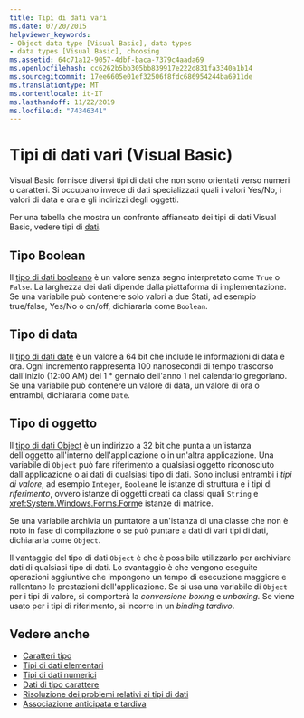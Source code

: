 ```yaml
---
title: Tipi di dati vari
ms.date: 07/20/2015
helpviewer_keywords:
- Object data type [Visual Basic], data types
- data types [Visual Basic], choosing
ms.assetid: 64c71a12-9057-4dbf-baca-7379c4aada69
ms.openlocfilehash: cc6262b5bb305bb839917e222d831fa3340a1b14
ms.sourcegitcommit: 17ee6605e01ef32506f8fdc686954244ba6911de
ms.translationtype: MT
ms.contentlocale: it-IT
ms.lasthandoff: 11/22/2019
ms.locfileid: "74346341"
---
```

# <a name="miscellaneous-data-types-visual-basic"></a>Tipi di dati vari (Visual Basic)
Visual Basic fornisce diversi tipi di dati che non sono orientati verso numeri o caratteri. Si occupano invece di dati specializzati quali i valori Yes/No, i valori di data e ora e gli indirizzi degli oggetti.  
  
 Per una tabella che mostra un confronto affiancato dei tipi di dati Visual Basic, vedere tipi di [dati](../../../../visual-basic/language-reference/data-types/index.md).  
  
## <a name="boolean-type"></a>Tipo Boolean  
 Il [tipo di dati booleano](../../../../visual-basic/language-reference/data-types/boolean-data-type.md) è un valore senza segno interpretato come `True` o `False`. La larghezza dei dati dipende dalla piattaforma di implementazione. Se una variabile può contenere solo valori a due Stati, ad esempio true/false, Yes/No o on/off, dichiararla come `Boolean`.  
  
## <a name="date-type"></a>Tipo di data  
 Il [tipo di dati date](../../../../visual-basic/language-reference/data-types/date-data-type.md) è un valore a 64 bit che include le informazioni di data e ora. Ogni incremento rappresenta 100 nanosecondi di tempo trascorso dall'inizio (12:00 AM) del 1 ° gennaio dell'anno 1 nel calendario gregoriano. Se una variabile può contenere un valore di data, un valore di ora o entrambi, dichiararla come `Date`.  
  
## <a name="object-type"></a>Tipo di oggetto  
 Il [tipo di dati Object](../../../../visual-basic/language-reference/data-types/object-data-type.md) è un indirizzo a 32 bit che punta a un'istanza dell'oggetto all'interno dell'applicazione o in un'altra applicazione. Una variabile di `Object` può fare riferimento a qualsiasi oggetto riconosciuto dall'applicazione o ai dati di qualsiasi tipo di dati. Sono inclusi entrambi i *tipi di valore*, ad esempio `Integer`, `Boolean`e le istanze di struttura e i tipi di *riferimento*, ovvero istanze di oggetti creati da classi quali `String` e <xref:System.Windows.Forms.Form>e istanze di matrice.  
  
 Se una variabile archivia un puntatore a un'istanza di una classe che non è noto in fase di compilazione o se può puntare a dati di vari tipi di dati, dichiararla come `Object`.  
  
 Il vantaggio del tipo di dati `Object` è che è possibile utilizzarlo per archiviare dati di qualsiasi tipo di dati. Lo svantaggio è che vengono eseguite operazioni aggiuntive che impongono un tempo di esecuzione maggiore e rallentano le prestazioni dell'applicazione. Se si usa una variabile di `Object` per i tipi di valore, si comporterà la *conversione boxing* e *unboxing.* Se viene usato per i tipi di riferimento, si incorre in un *binding tardivo*.  
  
## <a name="see-also"></a>Vedere anche

- [Caratteri tipo](../../../../visual-basic/programming-guide/language-features/data-types/type-characters.md)
- [Tipi di dati elementari](../../../../visual-basic/programming-guide/language-features/data-types/elementary-data-types.md)
- [Tipi di dati numerici](../../../../visual-basic/programming-guide/language-features/data-types/numeric-data-types.md)
- [Dati di tipo carattere](../../../../visual-basic/programming-guide/language-features/data-types/character-data-types.md)
- [Risoluzione dei problemi relativi ai tipi di dati](../../../../visual-basic/programming-guide/language-features/data-types/troubleshooting-data-types.md)
- [Associazione anticipata e tardiva](../../../../visual-basic/programming-guide/language-features/early-late-binding/index.md)
